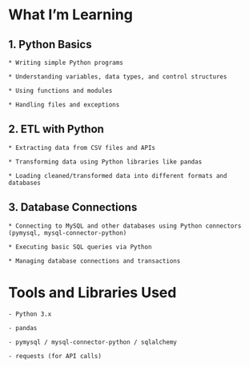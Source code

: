 # What I’m Learning
## 1. Python Basics
	* Writing simple Python programs

	* Understanding variables, data types, and control structures

	* Using functions and modules

	* Handling files and exceptions

## 2. ETL with Python
	* Extracting data from CSV files and APIs

	* Transforming data using Python libraries like pandas

	* Loading cleaned/transformed data into different formats and databases

## 3. Database Connections
	* Connecting to MySQL and other databases using Python connectors (pymysql, mysql-connector-python)

	* Executing basic SQL queries via Python

	* Managing database connections and transactions

# Tools and Libraries Used
	- Python 3.x

	- pandas

	- pymysql / mysql-connector-python / sqlalchemy

	- requests (for API calls)
